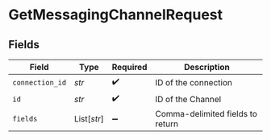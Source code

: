 # GetMessagingChannelRequest


## Fields

| Field                            | Type                             | Required                         | Description                      |
| -------------------------------- | -------------------------------- | -------------------------------- | -------------------------------- |
| `connection_id`                  | *str*                            | :heavy_check_mark:               | ID of the connection             |
| `id`                             | *str*                            | :heavy_check_mark:               | ID of the Channel                |
| `fields`                         | List[*str*]                      | :heavy_minus_sign:               | Comma-delimited fields to return |